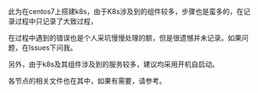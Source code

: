 此为在centos7上搭建k8s，由于K8s涉及到的组件较多，步骤也是蛮多的，在记录过程中只记录了大致过程，

在过程中遇到的错误也是个人采坑慢慢处理的额，但是很遗憾并未记录。如果问题，在Issues下问我。

另外，由于k8s及其组件涉及到的服务较多，建议均采用开机自启动。

各节点的相关文件也在其中，如果有需要，请参考。
